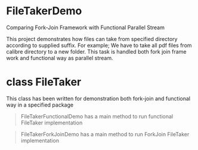 # FileTakerDemo
Comparing Fork-Join Framework with Functional Parallel Stream

This project demonstrates how files can take from specified directory according to supplied suffix. 
For example; We have to take all pdf files from calibre directory to a new folder. 
This task is handled both fork join frame work and functional way as parallel stream. 
###
# class FileTaker  
This class has been written for demonstration both fork-join and functional way in a specified package

 > FileTakerFunctionalDemo has a main method to run functional FileTaker implementation
 
 > FileTakerForkJoinDemo has a main method to run ForkJoin FileTaker implementation
